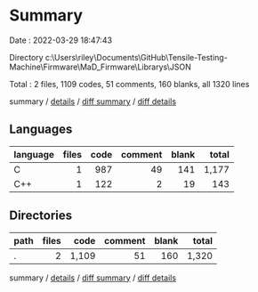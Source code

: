 # Summary

Date : 2022-03-29 18:47:43

Directory c:\Users\riley\Documents\GitHub\Tensile-Testing-Machine\Firmware\MaD_Firmware\Librarys\JSON

Total : 2 files,  1109 codes, 51 comments, 160 blanks, all 1320 lines

summary / [details](details.md) / [diff summary](diff.md) / [diff details](diff-details.md)

## Languages
| language | files | code | comment | blank | total |
| :--- | ---: | ---: | ---: | ---: | ---: |
| C | 1 | 987 | 49 | 141 | 1,177 |
| C++ | 1 | 122 | 2 | 19 | 143 |

## Directories
| path | files | code | comment | blank | total |
| :--- | ---: | ---: | ---: | ---: | ---: |
| . | 2 | 1,109 | 51 | 160 | 1,320 |

summary / [details](details.md) / [diff summary](diff.md) / [diff details](diff-details.md)